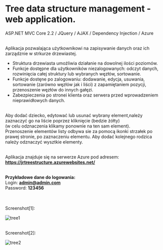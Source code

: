 # Tree data structure management - web application.
ASP.NET MVC Core 2.2 / JQuery / AJAX / Dependency Injection / Azure
<br /><br />

Aplikacja pozwalająca użytkownikowi na zapisywanie danych oraz ich zarządznie w strkurze drzewiastej.

- Struktura drzewiasta umożliwia działanie na dowolnej ilości poziomów.
- Funkcje dostępne dla użytkowników niezalogowanych: odczyt danych, rozwinięcia całej struktury lub wybranych węzłów, sortowanie.
- Funkcje dostęne po zalogowaniu: dodawanie, edycja, usuwania, sortowanie (zarówno węzłów jak i liści) z zapamiętaniem pozycji, 
  przenoszenie węzłów do innych gałęzi.
- Zabezpieczenia po stronei klienta oraz serwera przed wprowadzeniem nieprawidłowych danych.

<br />
Aby dodać dziecko, edytować lub usunać wybrany element,należy zaznaczyć go na liście poprzez kliknięcie (bedzie żółty)<br />
(w celu odznaczenia klikamy ponownie na ten sam element).<br />
Przenoszenie elementów listy odbywa sie za pomocą ikonki strzałek po prawej stronie, po zaznaczeniu elementu.
Aby dodać kolejnego rodzica należy odznaczyć wysztkie elementy.
<br /><br />

Aplikacja znajduje się na serwerze Azure pod adresem:<br />
<b>https://jrtreestructure.azurewebsites.net/</b>
<br /><br />

<b>Przykładowe dane do logowania:</b><br />
Login:  <b> admin@admin.com </b> <br />
Password:  <b> 123456</b> <br />

<br /><br />
Screenshot[1]: 

![tree1](https://user-images.githubusercontent.com/38703432/62670679-5393bc00-b994-11e9-8b56-1b7e82888d42.png)

<br />
Screenshot[2]: 

![tree2](https://user-images.githubusercontent.com/38703432/62670187-9fddfc80-b992-11e9-9354-8c794f2aad67.png)
